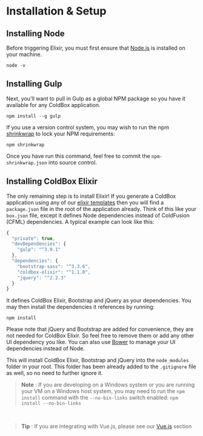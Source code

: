# Installation & Setup

## Installing Node

Before triggering Elixir, you must first ensure that [Node.js](https://nodejs.org/en/) is installed on your machine.

```
node -v
```

## Installing Gulp

Next, you'll want to pull in Gulp as a global NPM package so you have it available for any ColdBox application.

```
npm install --g gulp
```

If you use a version control system, you may wish to run the npm [shrinkwrap](https://docs.npmjs.com/cli/shrinkwrap) to lock your NPM requirements:

```
npm shrinkwrap
```
 
Once you have run this command, feel free to commit the `npm-shrinkwrap.json` into source control.

## Installing ColdBox Elixir

The only remaining step is to install Elixir! If you generate a ColdBox application using any of our [elixir templates](https://github.com/coldbox-templates/) then you will find a `package.json` file in the root of the application already. Think of this like your `box.json` file, except it defines Node dependencies instead of ColdFusion (CFML) dependencies.  A typical example can look like this:


```js
{
  "private": true,
  "devDependencies": {
    "gulp": "^3.9.1"
  },
  "dependencies": {
    "bootstrap-sass": "^3.3.6",
    "coldbox-elixir": "^1.1.0",
    "jquery": "^2.2.3"
  }
}
```

It defines ColdBox Elixir, Bootstrap and jQuery as your dependencies.  You may then install the dependencies it references by running:

```
npm install
```

Please note that jQuery and Bootstrap are added for convenience, they are not needed for ColdBox Elixir.  So feel free to remove them or add any other UI dependency you like.  You can also use [Bower]() to manage your UI dependencies instead of Node.


This will install ColdBox Elixir, Bootstrap and jQuery into the `node_modules` folder in your root.  This folder has been already added to the `.gitignore` file as well, so no need to further ignore it.

> **Note** : If you are developing on a Windows system or you are running your VM on a Windows host system, you may need to run the `npm install` command with the `--no-bin-links` switch enabled: `npm install --no-bin-links`

<br>

> **Tip** : If you are integrating with Vue.js, please see our [Vue.js](vuejs_integration.md) section
